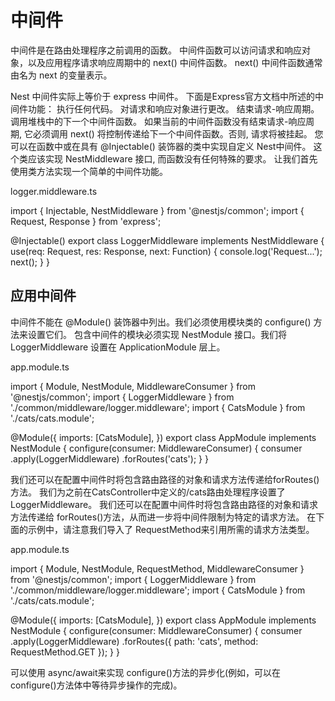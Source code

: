 # 中间件
中间件是在路由处理程序之前调用的函数。 中间件函数可以访问请求和响应对象，以及应用程序请求响应周期中的 next() 中间件函数。
next() 中间件函数通常由名为 next 的变量表示。

Nest 中间件实际上等价于 express 中间件。 下面是Express官方文档中所述的中间件功能：
执行任何代码。
对请求和响应对象进行更改。
结束请求-响应周期。
调用堆栈中的下一个中间件函数。
如果当前的中间件函数没有结束请求-响应周期, 它必须调用 next() 将控制传递给下一个中间件函数。否则, 请求将被挂起。
您可以在函数中或在具有 @Injectable() 装饰器的类中实现自定义 Nest中间件。 
这个类应该实现 NestMiddleware 接口, 而函数没有任何特殊的要求。 让我们首先使用类方法实现一个简单的中间件功能。

logger.middleware.ts

import { Injectable, NestMiddleware } from '@nestjs/common';
import { Request, Response } from 'express';

@Injectable()
export class LoggerMiddleware implements NestMiddleware {
  use(req: Request, res: Response, next: Function) {
    console.log('Request...');
    next();
  }
}

## 应用中间件
中间件不能在 @Module() 装饰器中列出。我们必须使用模块类的 configure() 方法来设置它们。
包含中间件的模块必须实现 NestModule 接口。我们将 LoggerMiddleware 设置在 ApplicationModule 层上。

app.module.ts

import { Module, NestModule, MiddlewareConsumer } from '@nestjs/common';
import { LoggerMiddleware } from './common/middleware/logger.middleware';
import { CatsModule } from './cats/cats.module';

@Module({
  imports: [CatsModule],
})
export class AppModule implements NestModule {
  configure(consumer: MiddlewareConsumer) {
    consumer
      .apply(LoggerMiddleware)
      .forRoutes('cats');
  }
}

我们还可以在配置中间件时将包含路由路径的对象和请求方法传递给forRoutes()方法。
我们为之前在CatsController中定义的/cats路由处理程序设置了LoggerMiddleware。
我们还可以在配置中间件时将包含路由路径的对象和请求方法传递给 forRoutes()方法，从而进一步将中间件限制为特定的请求方法。
在下面的示例中，请注意我们导入了 RequestMethod来引用所需的请求方法类型。

app.module.ts

import { Module, NestModule, RequestMethod, MiddlewareConsumer } from '@nestjs/common';
import { LoggerMiddleware } from './common/middleware/logger.middleware';
import { CatsModule } from './cats/cats.module';

@Module({
  imports: [CatsModule],
})
export class AppModule implements NestModule {
  configure(consumer: MiddlewareConsumer) {
    consumer
      .apply(LoggerMiddleware)
      .forRoutes({ path: 'cats', method: RequestMethod.GET });
  }
}

可以使用 async/await来实现 configure()方法的异步化(例如，可以在 configure()方法体中等待异步操作的完成)。



